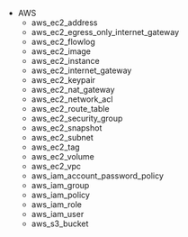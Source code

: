 * AWS
  - aws_ec2_address
  - aws_ec2_egress_only_internet_gateway
  - aws_ec2_flowlog
  - aws_ec2_image
  - aws_ec2_instance
  - aws_ec2_internet_gateway
  - aws_ec2_keypair
  - aws_ec2_nat_gateway
  - aws_ec2_network_acl
  - aws_ec2_route_table
  - aws_ec2_security_group
  - aws_ec2_snapshot
  - aws_ec2_subnet
  - aws_ec2_tag
  - aws_ec2_volume
  - aws_ec2_vpc
  - aws_iam_account_password_policy
  - aws_iam_group
  - aws_iam_policy
  - aws_iam_role
  - aws_iam_user
  - aws_s3_bucket
